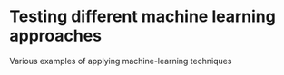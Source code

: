# Testing different machine learning approaches

Various examples of applying machine-learning techniques
